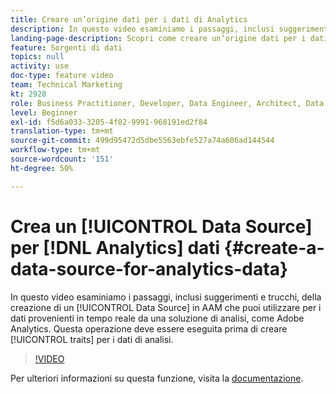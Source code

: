 ```yaml
---
title: Creare un’origine dati per i dati di Analytics
description: In questo video esaminiamo i passaggi, inclusi suggerimenti e trucchi, della creazione di una sorgente dati in AAM che puoi utilizzare per i dati provenienti in tempo reale da una soluzione di analisi, ad esempio Adobe Analytics. Questa operazione deve essere eseguita prima di creare caratteristiche per i dati di analisi.
landing-page-description: Scopri come creare un’origine dati per i dati da ricevere in tempo reale da una soluzione di analisi, come Adobe Analytics. Esegui questa operazione prima di creare caratteristiche per i dati di analisi.
feature: Sorgenti di dati
topics: null
activity: use
doc-type: feature video
team: Technical Marketing
kt: 2928
role: Business Practitioner, Developer, Data Engineer, Architect, Data Architect, Administrator, Leader
level: Beginner
exl-id: f5d6a033-3205-4f02-9991-968191ed2f84
translation-type: tm+mt
source-git-commit: 499d95472d5dbe5563ebfe527a74a606ad144544
workflow-type: tm+mt
source-wordcount: '151'
ht-degree: 50%

---
```


# Crea un [!UICONTROL Data Source] per [!DNL Analytics] dati {#create-a-data-source-for-analytics-data}

In questo video esaminiamo i passaggi, inclusi suggerimenti e trucchi, della creazione di un [!UICONTROL Data Source] in AAM che puoi utilizzare per i dati provenienti in tempo reale da una soluzione di analisi, come Adobe Analytics. Questa operazione deve essere eseguita prima di creare [!UICONTROL traits] per i dati di analisi.

>[!VIDEO](https://video.tv.adobe.com/v/27329/?quality=12)

Per ulteriori informazioni su questa funzione, visita la [documentazione](https://marketing.adobe.com/resources/help/en_US/aam/c_datasources.html).
